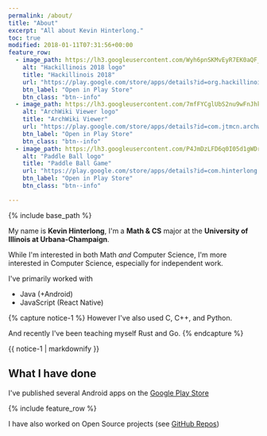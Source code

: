 ```yaml
---
permalink: /about/
title: "About"
excerpt: "All about Kevin Hinterlong."
toc: true
modified: 2018-01-11T07:31:56+00:00
feature_row:
  - image_path: https://lh3.googleusercontent.com/Wyh6pnSKMvEyR7EK0aQF_BwwbeTTIgyY7MaZn5wYf8-2FC6ls3WdtV4rRj0y9BBGDgA=s360
    alt: "Hackillinois 2018 logo"
    title: "Hackillinois 2018"
    url: "https://play.google.com/store/apps/details?id=org.hackillinois.androidapp"
    btn_label: "Open in Play Store"
    btn_class: "btn--info"
  - image_path: https://lh3.googleusercontent.com/7mfFYCglUbS2nu9wFnJhkIedu1wBNEvsRMlQ5WRejzVa45E8da74fYYE2fYgtDFcRA=s360
    alt: "ArchWiki Viewer logo"
    title: "ArchWiki Viewer"
    url: "https://play.google.com/store/apps/details?id=com.jtmcn.archwiki.viewer"
    btn_label: "Open in Play Store"
    btn_class: "btn--info"
  - image_path: https://lh3.googleusercontent.com/P4JmDzLFD6q0I05d1gWDrEPSeWGng2ppgMklZARP6p2GA1i2ZhV4Rgro5lREADDhzWo=s360
    alt: "Paddle Ball logo"
    title: "Paddle Ball Game"
    url: "https://play.google.com/store/apps/details?id=com.hinterlong.kevin.paddleball"
    btn_label: "Open in Play Store"
    btn_class: "btn--info"

---
```


{% include base_path %}

My name is **Kevin Hinterlong**, I'm a **Math & CS** major at the **University of Illinois at Urbana-Champaign**.

While I'm interested in both Math _and_ Computer Science, I'm more interested in Computer Science, especially for independent work.

I've primarily worked with 
- Java (+Android)
- JavaScript (React Native)

{% capture notice-1 %}
However I've also used C, C++, and Python.

And recently I've been teaching myself Rust and Go.
{% endcapture %}

<div class="notice--primary">{{ notice-1 | markdownify }}</div>


## What I have done

I've published several Android apps on the [Google Play Store](https://play.google.com/store/apps/developer?id=khinterlong)

{% include feature_row %}

I have also worked on Open Source projects (see [GitHub Repos](https://github.com/kevinhinterlong?tab=repositories))
